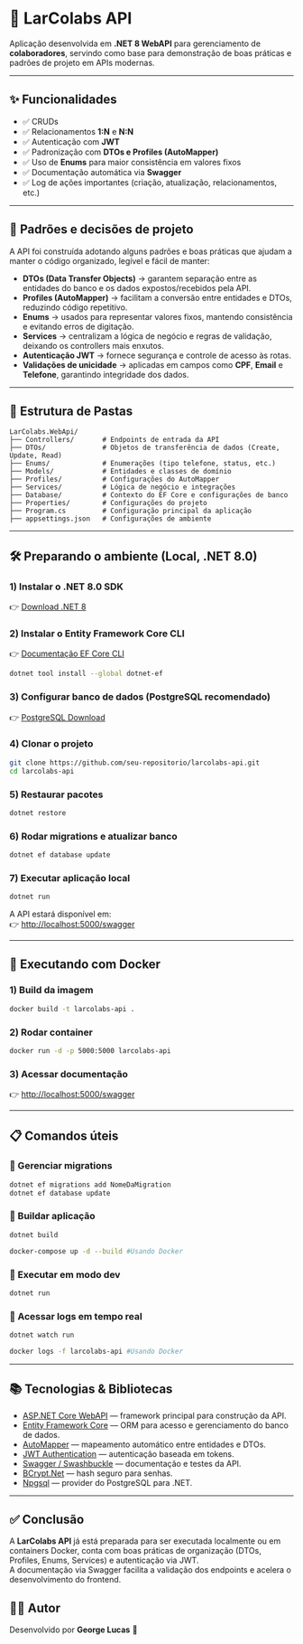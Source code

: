 # 🚀 LarColabs API

Aplicação desenvolvida em **.NET 8 WebAPI** para gerenciamento de **colaboradores**, servindo como base para demonstração de boas práticas e padrões de projeto em APIs modernas.

---

## ✨ Funcionalidades

- ✅ CRUDs
- ✅ Relacionamentos **1:N** e **N:N**
- ✅ Autenticação com **JWT**
- ✅ Padronização com **DTOs e Profiles (AutoMapper)**
- ✅ Uso de **Enums** para maior consistência em valores fixos
- ✅ Documentação automática via **Swagger**
- ✅ Log de ações importantes (criação, atualização, relacionamentos, etc.)

---

## 📐 Padrões e decisões de projeto

A API foi construída adotando alguns padrões e boas práticas que ajudam a manter o código organizado, legível e fácil de manter:

- **DTOs (Data Transfer Objects)** → garantem separação entre as entidades do banco e os dados expostos/recebidos pela API.  
- **Profiles (AutoMapper)** → facilitam a conversão entre entidades e DTOs, reduzindo código repetitivo.  
- **Enums** → usados para representar valores fixos, mantendo consistência e evitando erros de digitação.  
- **Services** → centralizam a lógica de negócio e regras de validação, deixando os controllers mais enxutos.  
- **Autenticação JWT** → fornece segurança e controle de acesso às rotas.  
- **Validações de unicidade** → aplicadas em campos como **CPF**, **Email** e **Telefone**, garantindo integridade dos dados.  

---

## 📂 Estrutura de Pastas

```
LarColabs.WebApi/
├── Controllers/       # Endpoints de entrada da API
├── DTOs/              # Objetos de transferência de dados (Create, Update, Read)
├── Enums/             # Enumerações (tipo telefone, status, etc.)
├── Models/            # Entidades e classes de domínio
├── Profiles/          # Configurações do AutoMapper
├── Services/          # Lógica de negócio e integrações
├── Database/          # Contexto do EF Core e configurações de banco
├── Properties/        # Configurações do projeto
├── Program.cs         # Configuração principal da aplicação
├── appsettings.json   # Configurações de ambiente
```

---

## 🛠 Preparando o ambiente (Local, .NET 8.0)

### 1) Instalar o **.NET 8.0 SDK**
👉 [Download .NET 8](https://dotnet.microsoft.com/download/dotnet/8.0)

### 2) Instalar o **Entity Framework Core CLI**
👉 [Documentação EF Core CLI](https://learn.microsoft.com/ef/core/cli/dotnet)  
```bash
dotnet tool install --global dotnet-ef
```

### 3) Configurar banco de dados (PostgreSQL recomendado)
👉 [PostgreSQL Download](https://www.postgresql.org/download/)

### 4) Clonar o projeto
```bash
git clone https://github.com/seu-repositorio/larcolabs-api.git
cd larcolabs-api
```

### 5) Restaurar pacotes
```bash
dotnet restore
```

### 6) Rodar migrations e atualizar banco
```bash
dotnet ef database update
```

### 7) Executar aplicação local
```bash
dotnet run
```

A API estará disponível em:  
👉 [http://localhost:5000/swagger](http://localhost:5000/swagger)

---

## 🐳 Executando com Docker

### 1) Build da imagem
```bash
docker build -t larcolabs-api .
```

### 2) Rodar container
```bash
docker run -d -p 5000:5000 larcolabs-api
```

### 3) Acessar documentação
👉 [http://localhost:5000/swagger](http://localhost:5000/swagger)

---

## 📋 Comandos úteis

### 🔹 Gerenciar migrations
```bash
dotnet ef migrations add NomeDaMigration
dotnet ef database update
```

### 🔹 Buildar aplicação
```bash
dotnet build

docker-compose up -d --build #Usando Docker
```

### 🔹 Executar em modo dev
```bash
dotnet run
```

### 🔹 Acessar logs em tempo real
```bash
dotnet watch run

docker logs -f larcolabs-api #Usando Docker
```

---

## 📚 Tecnologias & Bibliotecas

- [ASP.NET Core WebAPI](https://learn.microsoft.com/aspnet/core) — framework principal para construção da API.  
- [Entity Framework Core](https://learn.microsoft.com/ef/core/) — ORM para acesso e gerenciamento do banco de dados.  
- [AutoMapper](https://automapper.org/) — mapeamento automático entre entidades e DTOs.  
- [JWT Authentication](https://learn.microsoft.com/aspnet/core/security/authentication/jwt) — autenticação baseada em tokens.  
- [Swagger / Swashbuckle](https://swagger.io/tools/swagger-ui/) — documentação e testes da API.  
- [BCrypt.Net](https://github.com/BcryptNet/bcrypt.net) — hash seguro para senhas.  
- [Npgsql](https://www.npgsql.org/) — provider do PostgreSQL para .NET.  

---

## ✅ Conclusão

A **LarColabs API** já está preparada para ser executada localmente ou em containers Docker, conta com boas práticas de organização (DTOs, Profiles, Enums, Services) e autenticação via JWT.  
A documentação via Swagger facilita a validação dos endpoints e acelera o desenvolvimento do frontend.

## 🧑‍💻 Autor

Desenvolvido por **George Lucas** 🤖  
